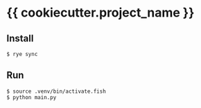 # {{ cookiecutter.project_name }}
## Install
```
$ rye sync
```

## Run
```
$ source .venv/bin/activate.fish
$ python main.py
```

